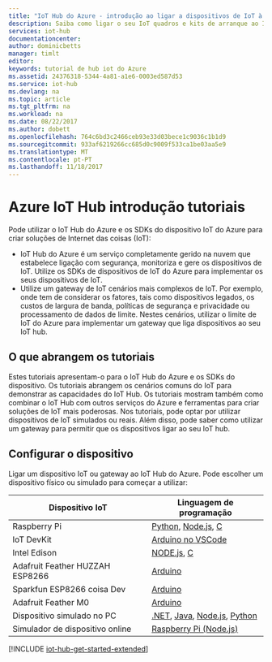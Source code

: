 ```yaml
---
title: "IoT Hub do Azure - introdução ao ligar a dispositivos de IoT à nuvem | Microsoft Docs"
description: Saiba como ligar o seu IoT quadros e kits de arranque ao IoT Hub do Azure. Os seus dispositivos podem enviar telemetria ao IoT Hub e do IoT Hub pode monitorizar e gerir os seus dispositivos.
services: iot-hub
documentationcenter: 
author: dominicbetts
manager: timlt
editor: 
keywords: tutorial de hub iot do Azure
ms.assetid: 24376318-5344-4a81-a1e6-0003ed587d53
ms.service: iot-hub
ms.devlang: na
ms.topic: article
ms.tgt_pltfrm: na
ms.workload: na
ms.date: 08/22/2017
ms.author: dobett
ms.openlocfilehash: 764c6bd3c2466ceb93e33d03bece1c9036c1b1d9
ms.sourcegitcommit: 933af6219266cc685d0c9009f533ca1be03aa5e9
ms.translationtype: MT
ms.contentlocale: pt-PT
ms.lasthandoff: 11/18/2017
---
```

# <a name="azure-iot-hub-get-started-tutorials"></a>Azure IoT Hub introdução tutoriais

Pode utilizar o IoT Hub do Azure e os SDKs do dispositivo IoT do Azure para criar soluções de Internet das coisas (IoT):

* IoT Hub do Azure é um serviço completamente gerido na nuvem que estabelece ligação com segurança, monitoriza e gere os dispositivos de IoT. Utilize os SDKs de dispositivos de IoT do Azure para implementar os seus dispositivos de IoT.
* Utilize um gateway de IoT cenários mais complexos de IoT. Por exemplo, onde tem de considerar os fatores, tais como dispositivos legados, os custos de largura de banda, políticas de segurança e privacidade ou processamento de dados de limite. Nestes cenários, utilizar o limite de IoT do Azure para implementar um gateway que liga dispositivos ao seu IoT hub.

## <a name="what-the-tutorials-cover"></a>O que abrangem os tutoriais

Estes tutoriais apresentam-o para o IoT Hub do Azure e os SDKs do dispositivo. Os tutoriais abrangem os cenários comuns do IoT para demonstrar as capacidades do IoT Hub. Os tutoriais mostram também como combinar o IoT Hub com outros serviços do Azure e ferramentas para criar soluções de IoT mais poderosas. Nos tutoriais, pode optar por utilizar dispositivos de IoT simulados ou reais. Além disso, pode saber como utilizar um gateway para permitir que os dispositivos ligar ao seu IoT hub.

## <a name="set-up-your-device"></a>Configurar o dispositivo

Ligar um dispositivo IoT ou gateway ao IoT Hub do Azure. Pode escolher um dispositivo físico ou simulado para começar a utilizar:

| Dispositivo IoT                       | Linguagem de programação |
|----------------------------------|----------------------|
| Raspberry Pi                     | [Python][Pi_Py], [Node.js][Pi_Nd], [C][Pi_C]  |
| IoT DevKit                       | [Arduino no VSCode][DevKit]     |
| Intel Edison                     | [NODE.js][Ed_Nd], [C][Ed_C]    |
| Adafruit Feather HUZZAH ESP8266  | [Arduino][Hu_Ard]              |
| Sparkfun ESP8266 coisa Dev       | [Arduino][Th_Ard]              |
| Adafruit Feather M0              | [Arduino][M0_Ard]              |
| Dispositivo simulado no PC           | [.NET][Sim_NET], [Java][Sim_Jav], [Node.js][Sim_Nd], [Python][Sim_Pyth] |
| Simulador de dispositivo online         | [Raspberry Pi (Node.js)][Ol_Sim] |

[!INCLUDE [iot-hub-get-started-extended](../../includes/iot-hub-get-started-extended.md)]

[Pi_Nd]: iot-hub-raspberry-pi-kit-node-get-started.md
[Pi_C]: iot-hub-raspberry-pi-kit-c-get-started.md
[Pi_Py]: iot-hub-raspberry-pi-kit-python-get-started.md
[DevKit]: iot-hub-arduino-iot-devkit-az3166-get-started.md
[Ed_Nd]: iot-hub-intel-edison-kit-node-get-started.md
[Ed_C]: iot-hub-intel-edison-kit-c-get-started.md
[Hu_Ard]: iot-hub-arduino-huzzah-esp8266-get-started.md
[Th_Ard]: iot-hub-sparkfun-esp8266-thing-dev-get-started.md
[M0_Ard]: iot-hub-adafruit-feather-m0-wifi-kit-arduino-get-started.md
[Sim_NET]: iot-hub-csharp-csharp-getstarted.md
[Sim_Jav]: iot-hub-java-java-getstarted.md
[Sim_Nd]: iot-hub-node-node-getstarted.md
[Sim_Pyth]: iot-hub-python-getstarted.md
[NUC_Lnx]: iot-hub-gateway-kit-c-lesson1-set-up-nuc.md
[Sim_Lnx]: iot-hub-linux-iot-edge-get-started.md
[Sim_Win]: iot-hub-windows-iot-edge-get-started.md
[Ol_Sim]: iot-hub-raspberry-pi-web-simulator-get-started.md
